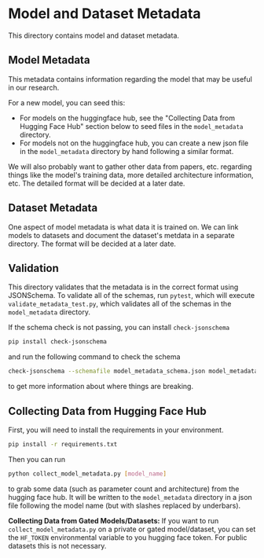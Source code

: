 # Model and Dataset Metadata

This directory contains model and dataset metadata.

## Model Metadata

This metadata contains information regarding the model that may be useful in our research.

For a new model, you can seed this:

* For models on the huggingface hub, see the "Collecting Data from Hugging Face Hub" section below
  to seed files in the `model_metadata` directory.
* For models not on the huggingface hub, you can create a new json file in the `model_metadata`
  directory by hand following a similar format.

We will also probably want to gather other data from papers, etc. regarding things
like the model's training data, more detailed architecture information, etc.
The detailed format will be decided at a later date.

## Dataset Metadata

One aspect of model metadata is what data it is trained on. We can link models to datasets
and document the dataset's metdata in a separate directory. The format will be decided
at a later date.

## Validation

This directory validates that the metadata is in the correct format using JSONSchema. To validate all of the schemas, run `pytest`, which will execute `validate_metadata_test.py`, which validates all of the schemas in the `model_metadata` directory.

If the schema check is not passing, you can install `check-jsonschema`

```bash
pip install check-jsonschema
```

and run the following command to check the schema

```bash
check-jsonschema --schemafile model_metadata_schema.json model_metadata/*.json
```

to get more information about where things are breaking.

## Collecting Data from Hugging Face Hub

First, you will need to install the requirements in your environment.

```bash
pip install -r requirements.txt
```

Then you can run

```bash
python collect_model_metadata.py [model_name]
```

to grab some data (such as parameter count and architecture) from the hugging face hub.
It will be written to the `model_metadata` directory in a json file following the model name
(but with slashes replaced by underbars).

**Collecting Data from Gated Models/Datasets:**
If you want to run `collect_model_metadata.py` on a private or gated model/dataset, you can
set the `HF_TOKEN` environmental variable to you hugging face token. For public datasets this
is not necessary.
